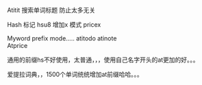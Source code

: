 Atitit 搜索单词标题   防止太多无关

Hash  标记  hsu8
增加x 模式     pricex

Myword prefix mode.....   atitodo   atinote  
Atprice


通用的前缀hs不好使用，太普通，，，使用自己名字开头的at更加的好。。。



爱提拉词典，，1500个单词统统增加at前缀哈哈。。。


